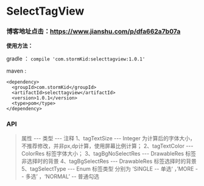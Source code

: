 # SelectTagView
### 博客地址点击：https://www.jianshu.com/p/dfa662a7b07a
**使用方法：**

gradle ： ```compile 'com.stormKid:selecttagview:1.0.1'```

maven : 
```
<dependency>
  <groupId>com.stormKid</groupId>
  <artifactId>selecttagview</artifactId>
  <version>1.0.1</version>
  <type>pom</type>
</dependency>
```
### API
>  属性 --- 类型 --- 注释
> 1、tagTextSize  ---  Integer  为计算后的字体大小，不推荐修改，并非px,dp计算，使用屏幕比例计算；
> 2、tagTextColor --- ColorRes 标签字体大小；
> 3、tagBgNoSelectRes --- DrawableRes 标签非选择时的背景
> 4、tagBgSelectRes --- DrawableRes 标签选择时的背景
> 5、tagSelectType --- Enum 标签类型 分别为 ‘SINGLE -- 单选‘ ，’MORE -- 多选’ ，‘NORMAL’  -- 普通勾选
